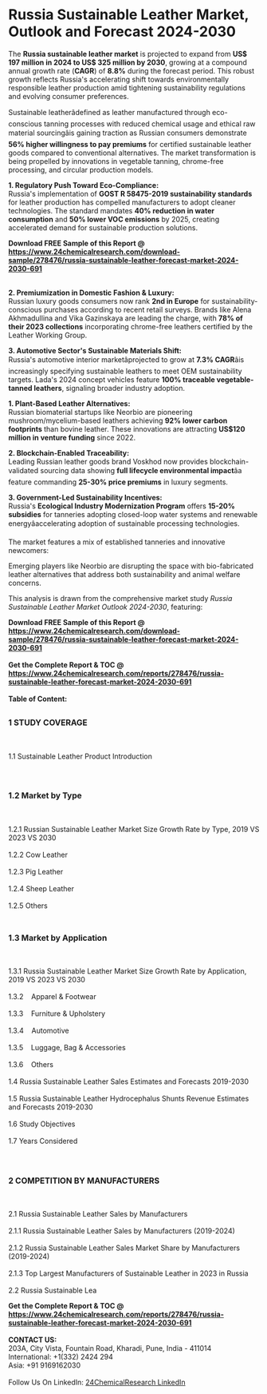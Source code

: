 <h1>Russia Sustainable Leather Market, Outlook and Forecast 2024-2030</h1><p>The <strong>Russia sustainable leather market</strong> is projected to expand from <strong>US$ 197 million in 2024 to US$ 325 million by 2030</strong>, growing at a compound annual growth rate (<strong>CAGR</strong>) of <strong>8.8%</strong> during the forecast period. This robust growth reflects Russia's accelerating shift towards environmentally responsible leather production amid tightening sustainability regulations and evolving consumer preferences.</p><p>Sustainable leatherâdefined as leather manufactured through eco-conscious tanning processes with reduced chemical usage and ethical raw material sourcingâis gaining traction as Russian consumers demonstrate <strong>56% higher willingness to pay premiums</strong> for certified sustainable leather goods compared to conventional alternatives. The market transformation is being propelled by innovations in vegetable tanning, chrome-free processing, and circular production models.</p><p><strong>1. Regulatory Push Toward Eco-Compliance:</strong><br>
Russia's implementation of <strong>GOST R 58475-2019 sustainability standards</strong> for leather production has compelled manufacturers to adopt cleaner technologies. The standard mandates <strong>40% reduction in water consumption</strong> and <strong>50% lower VOC emissions</strong> by 2025, creating accelerated demand for sustainable production solutions.</p><div><b>Download FREE Sample of this Report @ 
            <a href="https://www.24chemicalresearch.com/download-sample/278476/russia-sustainable-leather-forecast-market-2024-2030-691">
            https://www.24chemicalresearch.com/download-sample/278476/russia-sustainable-leather-forecast-market-2024-2030-691</a></b></div><br><p><strong>2. Premiumization in Domestic Fashion &amp; Luxury:</strong><br>
Russian luxury goods consumers now rank <strong>2nd in Europe</strong> for sustainability-conscious purchases according to recent retail surveys. Brands like Alena Akhmadullina and Vika Gazinskaya are leading the charge, with <strong>78% of their 2023 collections</strong> incorporating chrome-free leathers certified by the Leather Working Group.</p><p><strong>3. Automotive Sector's Sustainable Materials Shift:</strong><br>
Russia's automotive interior marketâprojected to grow at <strong>7.3% CAGR</strong>âis increasingly specifying sustainable leathers to meet OEM sustainability targets. Lada's 2024 concept vehicles feature <strong>100% traceable vegetable-tanned leathers</strong>, signaling broader industry adoption.</p><p><strong>1. Plant-Based Leather Alternatives:</strong><br>
Russian biomaterial startups like Neorbio are pioneering mushroom/mycelium-based leathers achieving <strong>92% lower carbon footprints</strong> than bovine leather. These innovations are attracting <strong>US$120 million in venture funding</strong> since 2022.</p><p><strong>2. Blockchain-Enabled Traceability:</strong><br>
Leading Russian leather goods brand Voskhod now provides blockchain-validated sourcing data showing <strong>full lifecycle environmental impact</strong>âa feature commanding <strong>25-30% price premiums</strong> in luxury segments.</p><p><strong>3. Government-Led Sustainability Incentives:</strong><br>
Russia's <strong>Ecological Industry Modernization Program</strong> offers <strong>15-20% subsidies</strong> for tanneries adopting closed-loop water systems and renewable energyâaccelerating adoption of sustainable processing technologies.</p><p>The market features a mix of established tanneries and innovative newcomers:</p><p>Emerging players like Neorbio are disrupting the space with bio-fabricated leather alternatives that address both sustainability and animal welfare concerns.</p><p>This analysis is drawn from the comprehensive market study <em>Russia Sustainable Leather Market Outlook 2024-2030</em>, featuring:</p><div><b>Download FREE Sample of this Report @ 
            <a href="https://www.24chemicalresearch.com/download-sample/278476/russia-sustainable-leather-forecast-market-2024-2030-691">
            https://www.24chemicalresearch.com/download-sample/278476/russia-sustainable-leather-forecast-market-2024-2030-691</a></b></div><br><div><b>Get the Complete Report & TOC @ 
            <a href="https://www.24chemicalresearch.com/reports/278476/russia-sustainable-leather-forecast-market-2024-2030-691">
            https://www.24chemicalresearch.com/reports/278476/russia-sustainable-leather-forecast-market-2024-2030-691</a></b></div><br>
            <b>Table of Content:</b><p><h2><span style="font-size:16px"><strong>1 STUDY COVERAGE</strong></span></h2><br />
<p>1.1 Sustainable Leather Product Introduction</p><br />
<h2><span style="font-size:16px"><strong>1.2 Market by Type</strong></span></h2><br />
<p>1.2.1 Russian Sustainable Leather Market Size Growth Rate by Type, 2019 VS 2023 VS 2030<br /><br />
1.2.2 Cow Leather&nbsp;&nbsp; &nbsp;<br /><br />
1.2.3 Pig Leather<br /><br />
1.2.4 Sheep Leather<br /><br />
1.2.5 Others<br /><br />
<h2><span style="font-size:16px"><strong>1.3 Market by Application</strong></span></h2><br />
<p>1.3.1 Russia Sustainable Leather Market Size Growth Rate by Application, 2019 VS 2023 VS 2030<br /><br />
1.3.2&nbsp;&nbsp; &nbsp;Apparel & Footwear<br /><br />
1.3.3&nbsp;&nbsp; &nbsp;Furniture & Upholstery<br /><br />
1.3.4&nbsp;&nbsp; &nbsp;Automotive<br /><br />
1.3.5&nbsp;&nbsp; &nbsp;Luggage, Bag & Accessories<br /><br />
1.3.6&nbsp;&nbsp; &nbsp;Others<br /><br />
1.4 Russia Sustainable Leather Sales Estimates and Forecasts 2019-2030<br /><br />
1.5 Russia Sustainable Leather Hydrocephalus Shunts Revenue Estimates and Forecasts 2019-2030<br /><br />
1.6 Study Objectives<br /><br />
1.7 Years Considered</p><br />
<h2><span style="font-size:16px"><strong>2 COMPETITION BY MANUFACTURERS</strong></span></h2><br />
<p>2.1 Russia Sustainable Leather Sales by Manufacturers<br /><br />
2.1.1 Russia Sustainable Leather Sales by Manufacturers (2019-2024)<br /><br />
2.1.2 Russia Sustainable Leather Sales Market Share by Manufacturers (2019-2024)<br /><br />
2.1.3 Top Largest Manufacturers of Sustainable Leather in 2023 in Russia<br /><br />
2.2 Russia Sustainable Lea</p><div><b>Get the Complete Report & TOC @ 
            <a href="https://www.24chemicalresearch.com/reports/278476/russia-sustainable-leather-forecast-market-2024-2030-691">
            https://www.24chemicalresearch.com/reports/278476/russia-sustainable-leather-forecast-market-2024-2030-691</a></b></div><br><b>CONTACT US:</b><br>
            203A, City Vista, Fountain Road, Kharadi, Pune, India - 411014<br>
            International: +1(332) 2424 294<br>
            Asia: +91 9169162030 <br><br>
            Follow Us On LinkedIn: <a href="https://www.linkedin.com/company/24chemicalresearch/">24ChemicalResearch LinkedIn</a>